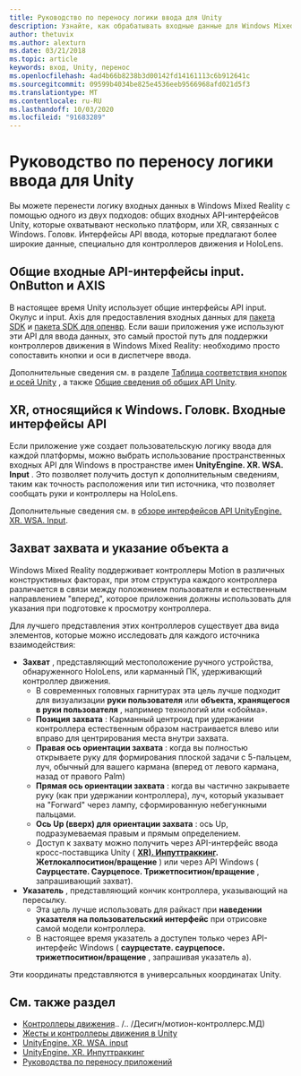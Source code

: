 ```yaml
---
title: Руководство по переносу логики ввода для Unity
description: Узнайте, как обрабатывать входные данные для Windows Mixed Reality в Unity.
author: thetuvix
ms.author: alexturn
ms.date: 03/21/2018
ms.topic: article
keywords: вход, Unity, перенос
ms.openlocfilehash: 4ad4b66b8238b3d00142fd14161113c6b912641c
ms.sourcegitcommit: 09599b4034be825e4536eeb9566968afd021d5f3
ms.translationtype: MT
ms.contentlocale: ru-RU
ms.lasthandoff: 10/03/2020
ms.locfileid: "91683289"
---
```

# <a name="input-porting-guide-for-unity"></a>Руководство по переносу логики ввода для Unity

Вы можете перенести логику входных данных в Windows Mixed Reality с помощью одного из двух подходов: общих входных API-интерфейсов Unity, которые охватывают несколько платформ, или XR, связанных с Windows. Головк. Интерфейсы API ввода, которые предлагают более широкие данные, специально для контроллеров движения и HoloLens.

## <a name="general-inputgetbuttongetaxis-apis"></a>Общие входные API-интерфейсы input. OnButton и AXIS

В настоящее время Unity использует общие интерфейсы API input. Окулус и input. Axis для предоставления входных данных для [пакета SDK](https://docs.unity3d.com/Manual/OculusControllers.html) и [пакета SDK для опенвр](https://docs.unity3d.com/Manual/OpenVRControllers.html). Если ваши приложения уже используют эти API для ввода данных, это самый простой путь для поддержки контроллеров движения в Windows Mixed Reality: необходимо просто сопоставить кнопки и оси в диспетчере ввода.

Дополнительные сведения см. в разделе [Таблица соответствия кнопок и осей Unity](../unity/gestures-and-motion-controllers-in-unity.md#unity-buttonaxis-mapping-table) , а также [Общие сведения об общих API Unity](../unity/gestures-and-motion-controllers-in-unity.md#common-unity-apis-inputgetbuttongetaxis).

## <a name="windows-specific-xrwsainput-apis"></a>XR, относящийся к Windows. Головк. Входные интерфейсы API

Если приложение уже создает пользовательскую логику ввода для каждой платформы, можно выбрать использование пространственных входных API для Windows в пространстве имен **UnityEngine. XR. WSA. Input** . Это позволяет получить доступ к дополнительным сведениям, таким как точность расположения или тип источника, что позволяет сообщать руки и контроллеры на HoloLens.

Дополнительные сведения см. в [обзоре интерфейсов API UnityEngine. XR. WSA. Input](../unity/gestures-and-motion-controllers-in-unity.md#windows-specific-apis-xrwsainput).

## <a name="grip-pose-vs-pointing-pose"></a>Захват захвата и указание объекта a

Windows Mixed Reality поддерживает контроллеры Motion в различных конструктивных факторах, при этом структура каждого контроллера различается в связи между положением пользователя и естественным направлением "вперед", которое приложения должны использовать для указания при подготовке к просмотру контроллера.

Для лучшего представления этих контроллеров существует два вида элементов, которые можно исследовать для каждого источника взаимодействия:

* **Захват** , представляющий местоположение ручного устройства, обнаруженного HoloLens, или карманный ПК, удерживающий контроллер движения.
    * В современных головных гарнитурах эта цель лучше подходит для визуализации **руки пользователя** или **объекта, хранящегося в руки пользователя** , например технологий или «обойма».
    * **Позиция захвата** : Карманный центроид при удержании контроллера естественным образом настраивается влево или вправо для центрирования места внутри захвата.
    * **Правая ось ориентации захвата** : когда вы полностью открываете руку для формирования плоской задачи с 5-пальцем, луч, обычный для вашего кармана (вперед от левого кармана, назад от правого Palm)
    * **Прямая ось ориентации захвата** : когда вы частично закрываете руку (как при удержании контроллера), луч, который указывает на "Forward" через лампу, сформированную небегункными пальцами.
    * **Ось Up (вверх) для ориентации захвата** : ось Up, подразумеваемая правым и прямым определением.
    * Доступ к захвату можно получить через API-интерфейс ввода кросс-поставщика Unity ( **[XR). Инпуттраккинг](https://docs.unity3d.com/ScriptReference/XR.InputTracking.html). Жетлокалпоситион/вращение** ) или через API Windows ( **Саурцестате. Саурцепосе. Трижетпоситион/вращение** , запрашивающий захват).
* **Указатель** , представляющий кончик контроллера, указывающий на пересылку.
    * Эта цель лучше использовать для райкаст при **наведении указателя на пользовательский интерфейс** при отрисовке самой модели контроллера.
    * В настоящее время указатель a доступен только через API-интерфейс Windows ( **саурцестате. саурцепосе. трижетпоситион/вращение** , запрашивая указатель a).

Эти координаты представляются в универсальных координатах Unity.

## <a name="see-also"></a>См. также раздел
* [Контроллеры движения]().. /.. /Десигн/мотион-контроллерс.МД)
* [Жесты и контроллеры движения в Unity](../unity/gestures-and-motion-controllers-in-unity.md)
* [UnityEngine. XR. WSA. input](https://docs.unity3d.com/ScriptReference/XR.WSA.Input.InteractionManager.html)
* [UnityEngine. XR. Инпуттраккинг](https://docs.unity3d.com/ScriptReference/XR.InputTracking.html)
* [Руководства по переносу приложений](porting-guides.md)
